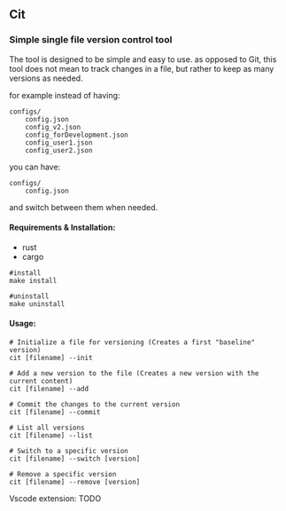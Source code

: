 
## Cit 

### Simple single file version control tool
The tool is designed to be simple and easy to use. as opposed to Git, this tool does not mean to track changes in a file, but rather to keep as many versions as needed.

for example instead of having:
```
configs/
    config.json
    config_v2.json
    config_forDevelopment.json
    config_user1.json
    config_user2.json
```
you can have:
```
configs/
    config.json
```
and switch between them when needed.

#### Requirements & Installation:
- rust
- cargo

```
#install
make install

#uninstall
make uninstall
```

#### Usage:
```
# Initialize a file for versioning (Creates a first "baseline" version)
cit [filename] --init

# Add a new version to the file (Creates a new version with the current content)
cit [filename] --add

# Commit the changes to the current version
cit [filename] --commit

# List all versions
cit [filename] --list

# Switch to a specific version
cit [filename] --switch [version]

# Remove a specific version
cit [filename] --remove [version]
```

Vscode extension:  TODO
